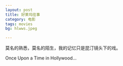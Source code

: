 ```yaml
---
layout: post
title: 好莱坞往事
category: 电影
tags: movies
bg: hlwws.jpeg

---
```


莫名的熟悉，莫名的陌生，我的记忆只是昆汀镜头下的戏。



Once Upon a Time in Hollywood...

